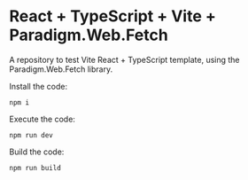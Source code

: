 # React + TypeScript + Vite + Paradigm.Web.Fetch

A repository to test Vite React + TypeScript template, using the Paradigm.Web.Fetch library.

Install the code:

```shell
npm i
```

Execute the code:

```shell
npm run dev
```

Build the code:

```shell
npm run build
```
